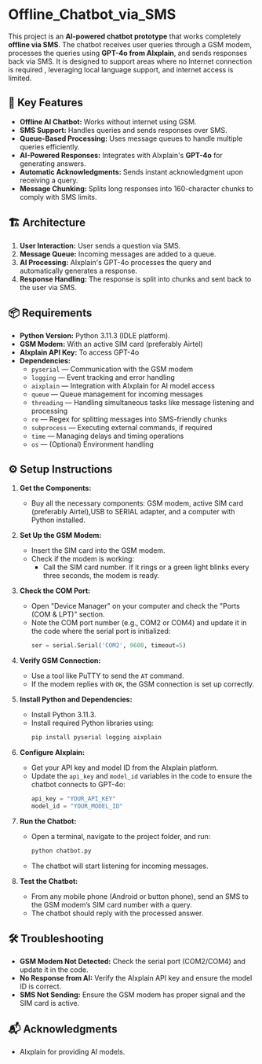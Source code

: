 # Offline_Chatbot_via_SMS
This project is an **AI-powered chatbot prototype** that works completely **offline via SMS**. The chatbot receives user queries through a GSM modem, processes the queries using **GPT-4o from AIxplain**, and sends responses back via SMS. It is designed to support areas where no Internet connection is required , leveraging local language support, and internet access is limited.
## 📌 Key Features
- **Offline AI Chatbot:** Works without internet using GSM.
- **SMS Support:** Handles queries and sends responses over SMS.
- **Queue-Based Processing:** Uses message queues to handle multiple queries efficiently.
- **AI-Powered Responses:** Integrates with AIxplain's **GPT-4o** for generating answers.
- **Automatic Acknowledgments:** Sends instant acknowledgment upon receiving a query.
- **Message Chunking:** Splits long responses into 160-character chunks to comply with SMS limits.
## 🏗️ Architecture

1. **User Interaction:** User sends a question via SMS.
2. **Message Queue:** Incoming messages are added to a queue.
3. **AI Processing:** AIxplain's GPT-4o processes the query and automatically generates a response.
4. **Response Handling:** The response is split into chunks and sent back to the user via SMS.


## 📦 Requirements

- **Python Version:** Python 3.11.3 (IDLE platform).
- **GSM Modem:** With an active SIM card (preferably Airtel)
- **AIxplain API Key:** To access GPT-4o
- **Dependencies:**
  - `pyserial` — Communication with the GSM modem
  - `logging` — Event tracking and error handling
  - `aixplain` — Integration with AIxplain for AI model access
  - `queue` — Queue management for incoming messages
  - `threading` — Handling simultaneous tasks like message listening and processing
  - `re` — Regex for splitting messages into SMS-friendly chunks
  - `subprocess` — Executing external commands, if required
  - `time` — Managing delays and timing operations
  - `os` — (Optional) Environment handling

## ⚙️ Setup Instructions

1. **Get the Components:**
   - Buy all the necessary components: GSM modem, active SIM card (preferably Airtel),USB to SERIAL adapter, and a computer with Python installed.

2. **Set Up the GSM Modem:**
   - Insert the SIM card into the GSM modem.
   - Check if the modem is working:
     - Call the SIM card number. If it rings or a green light blinks every three seconds, the modem is ready.

3. **Check the COM Port:**
   - Open "Device Manager" on your computer and check the "Ports (COM & LPT)" section.
   - Note the COM port number (e.g., COM2 or COM4) and update it in the code where the serial port is initialized:
     ```python
     ser = serial.Serial('COM2', 9600, timeout=5)
     ```

4. **Verify GSM Connection:**
   - Use a tool like PuTTY to send the `AT` command.
   - If the modem replies with `OK`, the GSM connection is set up correctly.

5. **Install Python and Dependencies:**
   - Install Python 3.11.3.
   - Install required Python libraries using:
     ```bash
     pip install pyserial logging aixplain
     ```

6. **Configure AIxplain:**
   - Get your API key and model ID from the AIxplain platform.
   - Update the `api_key` and `model_id` variables in the code to ensure the chatbot connects to GPT-4o:
     ```python
     api_key = "YOUR_API_KEY"
     model_id = "YOUR_MODEL_ID"
     ```

7. **Run the Chatbot:**
   - Open a terminal, navigate to the project folder, and run:
     ```bash
     python chatbot.py
     ```
   - The chatbot will start listening for incoming messages.

8. **Test the Chatbot:**
   - From any mobile phone (Android or button phone), send an SMS to the GSM modem’s SIM card number with a query.
   - The chatbot should reply with the processed answer.

## 🛠️ Troubleshooting

- **GSM Modem Not Detected:** Check the serial port (COM2/COM4) and update it in the code.
- **No Response from AI:** Verify the AIxplain API key and ensure the model ID is correct.
- **SMS Not Sending:** Ensure the GSM modem has proper signal and the SIM card is active.

## 📬 Acknowledgments

- AIxplain for providing AI models.
